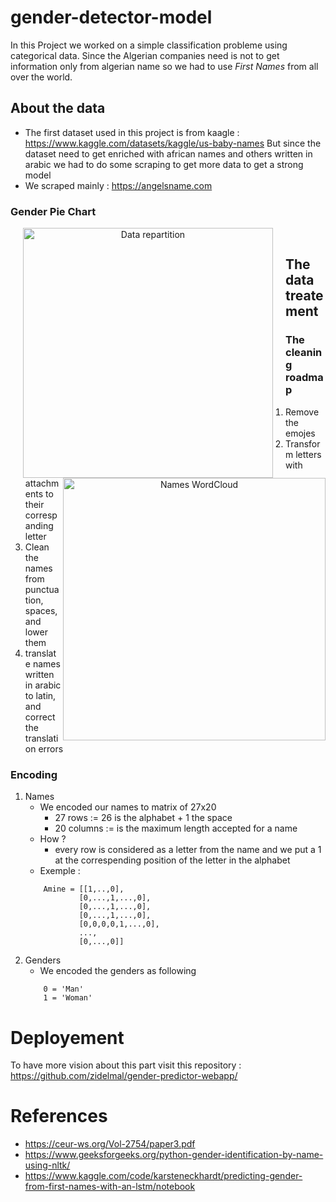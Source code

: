 # gender-detector-model

In this Project we worked on a simple classification probleme using categorical data.
Since the Algerian companies need is not to get information only from algerian name so we had to use *First Names* from all over the world.
## About the data

- The first dataset used in this project is from kaagle : https://www.kaggle.com/datasets/kaggle/us-baby-names
But since the dataset need to get enriched with african names and others written in arabic we had to do some scraping to get more data to get a strong model
- We scraped mainly : https://angelsname.com

### Gender Pie Chart
<p align="center">
    <img align="left" src="https://user-images.githubusercontent.com/88236219/226207844-846b7c7d-4f29-432f-a737-fa937a844d81.png" width="400" title="Data repartition" hspace="20"/> 
&nbsp; &nbsp; &nbsp; &nbsp;
    <img align="right" src="https://user-images.githubusercontent.com/88236219/226208063-029570f8-7251-4cf7-9cde-aafb8422c098.png" width="420" title="Names WordCloud"/>
</p>

## The data treatement

### The cleaning roadmap
1. Remove the emojes
2. Transform letters with attachments to their correspanding letter
3. Clean the names from punctuation, spaces, and lower them
4. translate names written in arabic to latin, and correct the translation errors 

### Encoding
1. Names
    - We encoded our names to matrix of 27x20
        * 27 rows := 26 is the alphabet + 1 the space
        * 20 columns := is the maximum length accepted for a name
    - How ?
        * every row is considered as a letter from the name and we put a 1 at the correspending position of the letter in the alphabet
    - Exemple : 
    ```
        Amine = [[1,..,0],
                [0,...,1,...,0],
                [0,...,1,...,0],
                [0,...,1,...,0],
                [0,0,0,0,1,...,0],
                ...,
                [0,...,0]]
    ```
2. Genders
    - We encoded the genders as following
    ```
        0 = 'Man'
        1 = 'Woman'
    ```
# Deployement

To have more vision about this part visit this repository : https://github.com/zidelmal/gender-predictor-webapp/

# References

* https://ceur-ws.org/Vol-2754/paper3.pdf
* https://www.geeksforgeeks.org/python-gender-identification-by-name-using-nltk/
* https://www.kaggle.com/code/karsteneckhardt/predicting-gender-from-first-names-with-an-lstm/notebook
 
